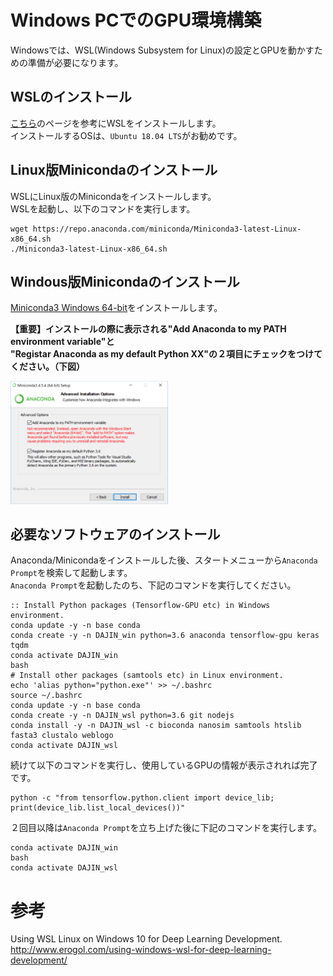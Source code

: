 # Windows PCでのGPU環境構築
Windowsでは、WSL(Windows Subsystem for Linux)の設定とGPUを動かすための準備が必要になります。  

## WSLのインストール
[こちら](https://docs.microsoft.com/ja-jp/windows/wsl/install-win10)のページを参考にWSLをインストールします。  
インストールするOSは、`Ubuntu 18.04 LTS`がお勧めです。  

## Linux版Minicondaのインストール
WSLにLinux版のMinicondaをインストールします。  
WSLを起動し、以下のコマンドを実行します。
```
wget https://repo.anaconda.com/miniconda/Miniconda3-latest-Linux-x86_64.sh
./Miniconda3-latest-Linux-x86_64.sh
```

## Windous版Minicondaのインストール
[Miniconda3 Windows 64-bit](https://docs.conda.io/en/latest/miniconda.html#windows-installers)をインストールします。  

**【重要】インストールの際に表示される"Add Anaconda to my PATH environment variable"と  
"Registar Anaconda as my default Python XX"の２項目にチェックをつけてください。（下図）**  


<img src="https://github.com/akikuno/DAJIN/blob/master/misc/images/anaconda-install.png" width="50%">  

## 必要なソフトウェアのインストール
Anaconda/Minicondaをインストールした後、スタートメニューから`Anaconda Prompt`を検索して起動します。  
`Anaconda Prompt`を起動したのち、下記のコマンドを実行してください。  
```
:: Install Python packages (Tensorflow-GPU etc) in Windows environment.
conda update -y -n base conda
conda create -y -n DAJIN_win python=3.6 anaconda tensorflow-gpu keras tqdm
conda activate DAJIN_win
bash
# Install other packages (samtools etc) in Linux environment.
echo 'alias python="python.exe"' >> ~/.bashrc
source ~/.bashrc
conda update -y -n base conda
conda create -y -n DAJIN_wsl python=3.6 git nodejs
conda install -y -n DAJIN_wsl -c bioconda nanosim samtools htslib fasta3 clustalo weblogo
conda activate DAJIN_wsl
```

続けて以下のコマンドを実行し、使用しているGPUの情報が表示されれば完了です。  
```
python -c "from tensorflow.python.client import device_lib; 
print(device_lib.list_local_devices())"
```

２回目以降は`Anaconda Prompt`を立ち上げた後に下記のコマンドを実行します。  
```
conda activate DAJIN_win
bash
conda activate DAJIN_wsl
```

# 参考
Using WSL Linux on Windows 10 for Deep Learning Development.  
http://www.erogol.com/using-windows-wsl-for-deep-learning-development/  
